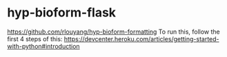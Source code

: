# hyp-bioform-flask
https://github.com/rlouyang/hyp-bioform-formatting
To run this, follow the first 4 steps of this: https://devcenter.heroku.com/articles/getting-started-with-python#introduction

